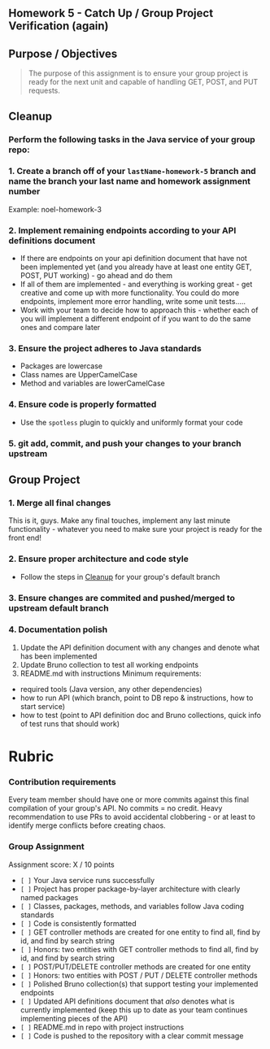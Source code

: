 ## Homework 5 - Catch Up / Group Project Verification (again)

## Purpose / Objectives
> The purpose of this assignment is to ensure your group project is ready for the next unit and capable of handling GET, POST, and PUT requests.

## Cleanup

### Perform the following tasks in the Java service of your group repo:

### 1. Create a branch off of your `lastName-homework-5` branch and name the branch your last name and homework assignment number
Example: noel-homework-3

### 2. Implement remaining endpoints according to your API definitions document
- If there are endpoints on your api definition document that have not been implemented yet (and you already have at least one entity GET, POST, PUT working) - go ahead and do them
- If all of them are implemented - and everything is working great - get creative and come up with more functionality. You could do more endpoints, implement more error handling, write some unit tests.....
- Work with your team to decide how to approach this - whether each of you will implement a different endpoint of if you want to do the same ones and compare later

### 3. Ensure the project adheres to Java standards
- Packages are lowercase
- Class names are UpperCamelCase
- Method and variables are lowerCamelCase

### 4. Ensure code is properly formatted
- Use the `spotless` plugin to quickly and uniformly format your code

### 5. git add, commit, and push your changes to your branch upstream

## Group Project

### 1. Merge all final changes
This is it, guys. Make any final touches, implement any last minute functionality - whatever you need to make sure your project is ready for the front end!

### 2. Ensure proper architecture and code style
- Follow the steps in [Cleanup](#cleanup) for your group's default branch

### 3. Ensure changes are commited and pushed/merged to upstream default branch

### 4. Documentation polish
1. Update the API definition document with any changes and denote what has been implemented
2. Update Bruno collection to test all working endpoints
3. README.md with instructions
Minimum requirements:
- required tools (Java version, any other dependencies)
- how to run API (which branch, point to DB repo & instructions, how to start service)
- how to test (point to API definition doc and Bruno collections, quick info of test runs that should work)

# Rubric

### Contribution requirements
Every team member should have one or more commits against this final compilation of your group's API. No commits = no credit.  Heavy recommendation to use PRs to avoid accidental clobbering - or at least to identify merge conflicts before creating chaos. 

### Group Assignment
Assignment score: X / 10 points

-   `[ ]` Your Java service runs successfully
-   `[ ]` Project has proper package-by-layer architecture with clearly named packages
-   `[ ]` Classes, packages, methods, and variables follow Java coding standards
-   `[ ]` Code is consistently formatted
-   `[ ]` GET controller methods are created for one entity to find all, find by id, and find by search string
  - `[ ]` Honors: two entities with GET controller methods to find all, find by id, and find by search string  
-   `[ ]` POST/PUT/DELETE controller methods are created for one entity
  - `[ ]` Honors: two entities with POST / PUT / DELETE controller methods  
-   `[ ]` Polished Bruno collection(s) that support testing your implemented endpoints
-   `[ ]` Updated API definitions document that *also* denotes what is currently implemented (keep this up to date as your team continues implementing pieces of the API)
-   `[ ]` README.md in repo with project instructions
-   `[ ]` Code is pushed to the repository with a clear commit message





